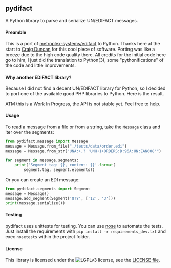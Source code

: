 ## pydifact

A Python library to parse and serialize UN/EDIFACT messages.

#### Preamble

This is a port of [metroplex-systems/edifact](https://github.com/metroplex-systems/edifact) to Python. Thanks here at the start to [Craig Duncan](https://github.com/duncan3dc) for this cool piece of software. Porting was like a breeze due to the high code quality there. All credits for the initial code here go to him, I just did the translation to Python(3), some "pythonifications" of the code and little improvements.

#### Why another EDIFACT library?

Because I did not find a decent UN/EDIFACT library for Python, so I decided to port one of the available good PHP libraries to Python. Here is the result.

ATM this is a Work In Progress, the API is not stable yet.
Feel free to help.

#### Usage

To read a message from a file or from a string, take the `Message` class and
iter over the segments:

```python
from pydifact.message import Message
message = Message.from_file("./tests/data/order.edi")
message = Message.from_str("UNA:+,? 'UNH+1+ORDERS:D:96A:UN:EAN008'")

for segment in message.segments:
    print('Segment tag: {}, content: {}'.format(
        segment.tag, segment.elements))
```

Or you can create an EDI message:

```python
from pydifact.segments import Segment
message = Message()
message.add_segment(Segment('QTY', ['12', '3']))
print(message.serialize())
```

#### Testing
pydifact uses unittests for testing.
You can use [nose](https://nose.readthedocs.io/en/latest/) to automate the
tests. Just install the requirements with `pip install -r requirements_dev.txt`
and exec `nosetests` within the project folder.


#### License
This library is licensed under the
![LGPLv3](https://www.gnu.org/graphics/lgplv3-88x31.png) license, see the
[LICENSE file](LICENSE.LGPL.md).
